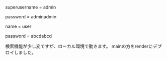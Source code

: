 superusername = admin

password = adminadmin


name = user

password = abcdabcd



検索機能が少し変ですが、ローカル環境で動きます。
mainの方をrenderにデプロイしました。
